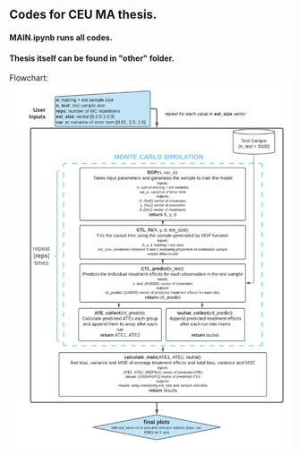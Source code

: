 ## Codes for CEU MA thesis. 

#### MAIN.ipynb runs all codes.
#### Thesis itself can be found in "other" folder.

Flowchart:
![](https://github.com/nominmar/MA_thesis_ceu/blob/main/other/flowchart.png)
